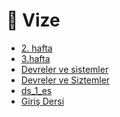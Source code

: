# 📅 Vize

<!--Index-->

- [2. hafta](2.%20hafta.pdf)
- [3.hafta](3.hafta.pdf)
- [Devreler ve sistemler ](Devreler%20ve%20sistemler%20.pdf)
- [Devreler ve Siztemler](Devreler%20ve%20Siztemler.pdf)
- [ds_1_es](ds_1_es.pdf)
- [Giriş Dersi](Giri%C5%9F%20Dersi.pdf)

<!--Index-->
